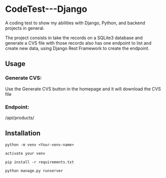 # CodeTest---Django

A coding test to show my abilities with Django, Python, and backend projects in general. 

The project consists in take the records on a SQLite3 database and generate a CVS file with those records also has one endpoint to list and create new data, using Django Rest Framework to create the endpoint.

## Usage

### Generate CVS:

Use the Generate CVS button in the homepage and it will download the CVS file

### Endpoint:

/api/products/

## Installation

```
python -m venv <Your-venv-name>

activate your venv

pip install -r requirements.txt

python manage.py runserver
```